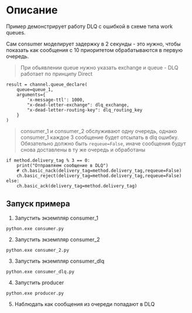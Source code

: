 # Описание
Пример демонстрирует работу DLQ с ошибкой в схеме типа work queues.

Сам consumer моделирует задержку в 2 секунды - это нужно, 
чтобы показать как сообщения с 10 приоритетом обрабатываются в первую очередь.

> При обьявлении queue нужно указать exchange и queue - DLQ работает по принципу Direct
```
result = channel.queue_declare(
    queue=queue_1,
    arguments={
        'x-message-ttl': 1000,
        "x-dead-letter-exchange": dlq_exchange,
        "x-dead-letter-routing-key": dlq_routing_key
    }
)
```

> consumer_1 и consumer_2 обслуживают одну очередь, 
> однако consumer_1 каждое 3 сообщение будет отсылать в dlq ошибку. Обязательно должно быть `requeue=False`, 
> иначе сообщения будут снова доставлены в ту же очередь и обработаны
```
if method.delivery_tag % 3 == 0:
    print("Отправляем сообщение в DLQ")
    # ch.basic_nack(delivery_tag=method.delivery_tag,requeue=False)
    ch.basic_reject(delivery_tag=method.delivery_tag,requeue=False)
else:
    ch.basic_ack(delivery_tag=method.delivery_tag)
```

## Запуск примера
1. Запустить экземпляр consumer_1
```shell
python.exe consumer.py
```
2. Запустить экземпляр consumer_2
```shell
python.exe consumer_2.py
```
3. Запустить экземпляр consumer_dlq
```shell
python.exe consumer_dlq.py
```
4. Запустить producer
```shell
python.exe producer.py
```
5. Наблюдать как сообщения из очереди попадают в DLQ